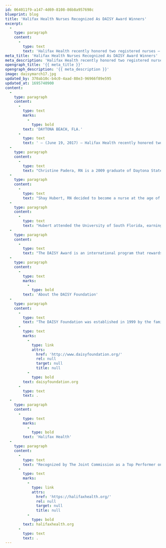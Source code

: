 ```yaml
---
id: 064011f9-a147-4d69-8108-86b8a957698c
blueprint: blog
title: 'Halifax Health Nurses Recognized As DAISY Award Winners'
excerpt:
  -
    type: paragraph
    content:
      -
        type: text
        text: 'Halifax Health recently honored two registered nurses – Shay Hubert and Christine Padera – as winners of the community health system’s March 2017 DAISY Award recognizing extraordinary nurses.'
meta_title: 'Halifax Health Nurses Recognized As DAISY Award Winners'
meta_description: 'Halifax Health recently honored two registered nurses – Shay Hubert and Christine Padera – as winners of the March 2017 DAISY Award recognizing great nurses.'
opengraph_title: '{{ meta_title }}'
opengraph_description: '{{ meta_description }}'
image: daisymarch17.jpg
updated_by: 370ab10c-b4c0-4aad-88e3-96966f89e595
updated_at: 1695740900
content:
  -
    type: paragraph
    content:
      -
        type: text
        marks:
          -
            type: bold
        text: 'DAYTONA BEACH, FLA.'
      -
        type: text
        text: ' – (June 19, 2017) – Halifax Health recently honored two registered nurses – Shay Hubert and Christine Padera – as winners of the community health system’s March 2017 DAISY Award recognizing extraordinary nurses.'
  -
    type: paragraph
    content:
      -
        type: text
        text: "Christine Padera, RN is a 2009 graduate of Daytona State College’s nursing program.\_ In 2013, she received a bachelor’s degree in healthcare administration from the University of Central Florida.\_ A Halifax Health employee since 2011, Padera works in the community healthcare system’s Emergency Department locations in Port Orange and Deltona."
  -
    type: paragraph
    content:
      -
        type: text
        text: "Shay Hubert, RN decided to become a nurse at the age of 13 when her cousin was born prematurely at 27 weeks.\_ Hubert says she knew nursing was her calling immediately after visiting her baby cousin in the neonatal intensive care unit.\_ She says of the experience, “It inspired me and changed my life.”"
  -
    type: paragraph
    content:
      -
        type: text
        text: "Hubert attended the University of South Florida, earning a bachelor’s degree in Health Science.\_ After graduation, she enrolled in the accelerated nursing program offered by Remington College School of Nursing in Lake Mary, Florida, where she earned a bachelor’s degree nursing.\_ In 2005, she began her nursing career in Halifax Health Medical Center’s labor and delivery post-partum unit."
  -
    type: paragraph
    content:
      -
        type: text
        text: "The DAISY Award is an international program that rewards and celebrates the extraordinary compassionate and skillful care given by nurses every day.\_ A DAISY Award Partner, Halifax Health encourages patients, visitors, nurses, physicians and employees to nominate a nurse each month for this honor."
  -
    type: paragraph
    content:
      -
        type: text
        marks:
          -
            type: bold
        text: 'About the DAISY Foundation'
  -
    type: paragraph
    content:
      -
        type: text
        text: "The DAISY Foundation was established in 1999 by the family of J. Patrick Barnes who died of complications of the auto-immune disease Idiopathic Thrombocytopenia Purpura (ITP) at the age of 33.\_ During his eight-week hospitalization, his family was awestruck by the care and compassion his nurses provided not only to him, but his entire family.\_ The foundation, whose name DAISY is an acronym for diseases that attack the immune system, has as one of its goals to recognize extraordinary nurses who make an enormous difference in the lives of those they care for with the superhuman work they do every day.\_ To learn more about the DAISY Foundation, go to "
      -
        type: text
        marks:
          -
            type: link
            attrs:
              href: 'http://www.daisyfoundation.org/'
              rel: null
              target: null
              title: null
          -
            type: bold
        text: daisyfoundation.org
      -
        type: text
        text: .
  -
    type: paragraph
    content:
      -
        type: text
        marks:
          -
            type: bold
        text: 'Halifax Health'
  -
    type: paragraph
    content:
      -
        type: text
        text: "Recognized by The Joint Commission as a Top Performer on Key Quality Measures, Halifax Health serves Volusia and Flagler counties, providing a continuum of healthcare services through a network of organizations including a tertiary hospital, community hospital, freestanding emergency department, an urgent care, psychiatric services, a cancer treatment center with four outreach locations, the area’s largest hospice, a center for inpatient rehabilitation, primary care walk-in clinics, a walk-in clinic specializing in women’s health, a pediatric care community clinic, three children’s medical practices, a home healthcare agency, and an exclusive provider organization.\_ Halifax Health offers the area’s only Level II Trauma Center, Comprehensive Stroke Center, Pediatric Intensive Care Unit, Pediatric Emergency Department, Child and Adolescent Behavioral Services, complete Neurosurgical Services, OB Emergency Department and Level II Neonatal Intensive Care Unit that cares for babies born as early as 28 weeks.\_ For more information, visit "
      -
        type: text
        marks:
          -
            type: link
            attrs:
              href: 'https://halifaxhealth.org/'
              rel: null
              target: null
              title: null
          -
            type: bold
        text: halifaxhealth.org
      -
        type: text
        text: .
---
```

